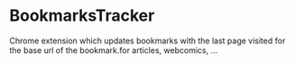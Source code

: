 BookmarksTracker
================

Chrome extension which updates bookmarks with the last page visited for the base url of the bookmark.for articles, webcomics, ...